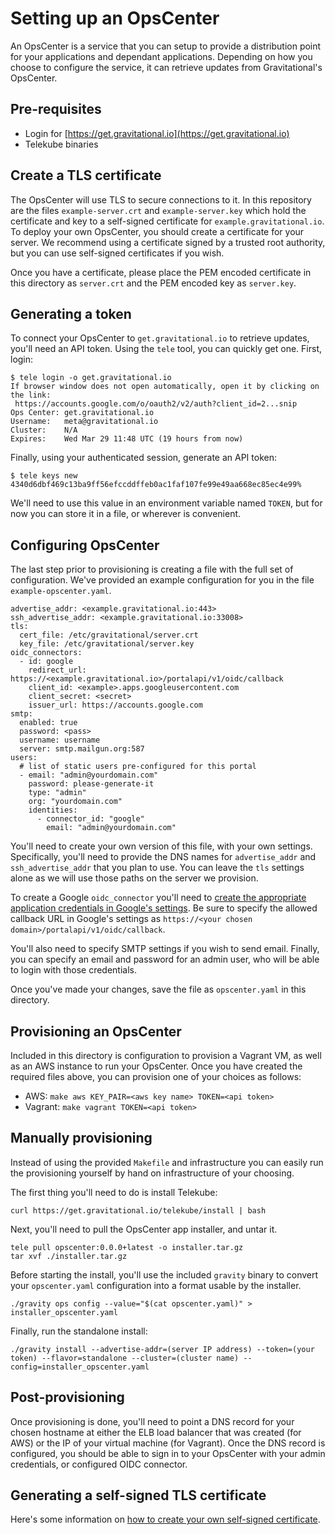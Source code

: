 Setting up an OpsCenter
===
An OpsCenter is a service that you can setup to provide a distribution point for your applications and dependant applications. Depending on how you choose to configure the service, it can retrieve updates from Gravitational's OpsCenter.

Pre-requisites
---
 - Login for [https://get.gravitational.io](https://get.gravitational.io)
 - Telekube binaries

Create a TLS certificate
---
The OpsCenter will use TLS to secure connections to it. In this repository are the files `example-server.crt` and `example-server.key` which hold the certificate and key to a self-signed certificate for `example.gravitational.io`. To deploy your own OpsCenter, you should create a certificate for your server. We recommend using a certificate signed by a trusted root authority, but you can use self-signed certificates if you wish.

Once you have a certificate, please place the PEM encoded certificate in this directory as `server.crt` and the PEM encoded key as `server.key`.

Generating a token
---
To connect your OpsCenter to `get.gravitational.io` to retrieve updates, you'll need an API token. Using the `tele` tool, you can quickly get one. First, login:

```
$ tele login -o get.gravitational.io
If browser window does not open automatically, open it by clicking on the link:
 https://accounts.google.com/o/oauth2/v2/auth?client_id=2...snip
Ops Center:	get.gravitational.io
Username:	meta@gravitational.io
Cluster:	N/A
Expires:	Wed Mar 29 11:48 UTC (19 hours from now)
```

Finally, using your authenticated session, generate an API token:

```
$ tele keys new
4340d6dbf469c13ba9ff56efccddffeb0ac1faf107fe99e49aa668ec85ec4e99%
```

We'll need to use this value in an environment variable named `TOKEN`, but for now you can store it in a file, or wherever is convenient.

Configuring OpsCenter
---
The last step prior to provisioning is creating a file with the full set of configuration. We've provided an example configuration for you in the file `example-opscenter.yaml`.

```
advertise_addr: <example.gravitational.io:443>
ssh_advertise_addr: <example.gravitational.io:33008>
tls:
  cert_file: /etc/gravitational/server.crt
  key_file: /etc/gravitational/server.key
oidc_connectors:
  - id: google
    redirect_url: https://<example.gravitational.io>/portalapi/v1/oidc/callback
    client_id: <example>.apps.googleusercontent.com
    client_secret: <secret>
    issuer_url: https://accounts.google.com
smtp:
  enabled: true
  password: <pass>
  username: username
  server: smtp.mailgun.org:587
users:
  # list of static users pre-configured for this portal
  - email: "admin@yourdomain.com"
    password: please-generate-it
    type: "admin"
    org: "yourdomain.com"
    identities:
      - connector_id: "google"
        email: "admin@yourdomain.com"
```

You'll need to create your own version of this file, with your own settings. Specifically, you'll need to provide the DNS names for `advertise_addr` and `ssh_advertise_addr` that you plan to use. You can leave the `tls` settings alone as we will use those paths on the server we provision.

To create a Google `oidc_connector` you'll need to [create the appropriate application credentials in Google's settings](https://developers.google.com/identity/protocols/OpenIDConnect). Be sure to specify the allowed callback URL in Google's settings as `https://<your chosen domain>/portalapi/v1/oidc/callback`.

You'll also need to specify SMTP settings if you wish to send email. Finally, you can specify an email and password for an admin user, who will be able to login with those credentials.

Once you've made your changes, save the file as `opscenter.yaml` in this directory.

Provisioning an OpsCenter
---
Included in this directory is configuration to provision a Vagrant VM, as well as an AWS instance to run your OpsCenter. Once you have created the required files above, you can provision one of your choices as follows:

- AWS: `make aws KEY_PAIR=<aws key name> TOKEN=<api token>`
- Vagrant: `make vagrant TOKEN=<api token>`

Manually provisioning
---
Instead of using the provided `Makefile` and infrastructure you can easily run the provisioning yourself by hand on infrastructure of your choosing.

The first thing you'll need to do is install Telekube:

```
curl https://get.gravitational.io/telekube/install | bash
```

Next, you'll need to pull the OpsCenter app installer, and untar it.

```
tele pull opscenter:0.0.0+latest -o installer.tar.gz
tar xvf ./installer.tar.gz
```

Before starting the install, you'll use the included `gravity` binary to convert your `opscenter.yaml` configuration into a format usable by the installer.

```
./gravity ops config --value="$(cat opscenter.yaml)" > installer_opscenter.yaml
```

Finally, run the standalone install:

```
./gravity install --advertise-addr=(server IP address) --token=(your token) --flavor=standalone --cluster=(cluster name) --config=installer_opscenter.yaml
```

Post-provisioning
---
Once provisioning is done, you'll need to point a DNS record for your chosen hostname at either the ELB load balancer that was created (for AWS) or the IP of your virtual machine (for Vagrant). Once the DNS record is configured, you should be able to sign in to your OpsCenter with your admin credentials, or configured OIDC connector.

Generating a self-signed TLS certificate
---
Here's  some information on [how to create your own self-signed certificate](http://www.akadia.com/services/ssh_test_certificate.html).
